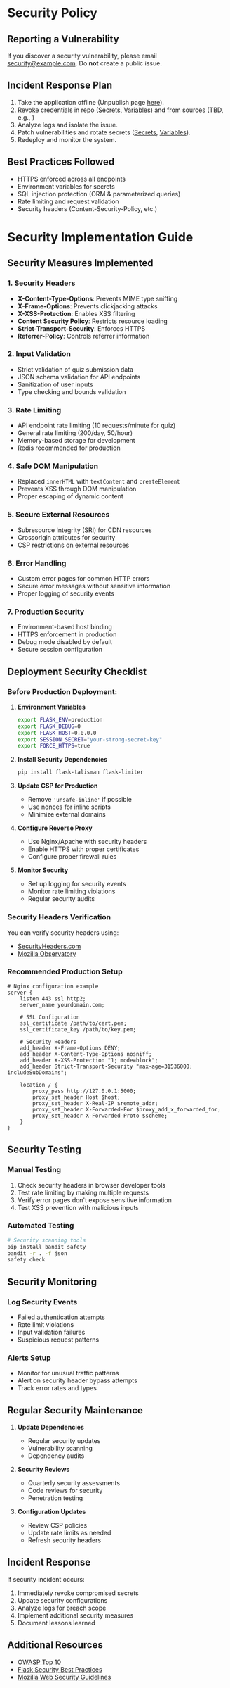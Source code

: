 # Security Policy

## Reporting a Vulnerability

If you discover a security vulnerability, please email [security@example.com](mailto:security@example.com). Do **not** create a public issue.

## Incident Response Plan

1. Take the application offline (Unpublish page [here]([Secrets](https://github.com/Rookuro/projet-cicd/settings/pages))).
2. Revoke credentials in repo ([Secrets](https://github.com/Rookuro/projet-cicd/settings/secrets/actions), [Variables](https://github.com/Rookuro/projet-cicd/settings/variables/actions)) and from sources (TBD, e.g., )
3. Analyze logs and isolate the issue.
4. Patch vulnerabilities and rotate secrets ([Secrets](https://github.com/Rookuro/projet-cicd/settings/secrets/actions), [Variables](https://github.com/Rookuro/projet-cicd/settings/variables/actions)).
5. Redeploy and monitor the system.

## Best Practices Followed

- HTTPS enforced across all endpoints
- Environment variables for secrets
- SQL injection protection (ORM & parameterized queries)
- Rate limiting and request validation
- Security headers (Content-Security-Policy, etc.)


# Security Implementation Guide

## Security Measures Implemented

### 1. Security Headers
- **X-Content-Type-Options**: Prevents MIME type sniffing
- **X-Frame-Options**: Prevents clickjacking attacks
- **X-XSS-Protection**: Enables XSS filtering
- **Content Security Policy**: Restricts resource loading
- **Strict-Transport-Security**: Enforces HTTPS
- **Referrer-Policy**: Controls referrer information

### 2. Input Validation
- Strict validation of quiz submission data
- JSON schema validation for API endpoints
- Sanitization of user inputs
- Type checking and bounds validation

### 3. Rate Limiting
- API endpoint rate limiting (10 requests/minute for quiz)
- General rate limiting (200/day, 50/hour)
- Memory-based storage for development
- Redis recommended for production

### 4. Safe DOM Manipulation
- Replaced `innerHTML` with `textContent` and `createElement`
- Prevents XSS through DOM manipulation
- Proper escaping of dynamic content

### 5. Secure External Resources
- Subresource Integrity (SRI) for CDN resources
- Crossorigin attributes for security
- CSP restrictions on external resources

### 6. Error Handling
- Custom error pages for common HTTP errors
- Secure error messages without sensitive information
- Proper logging of security events

### 7. Production Security
- Environment-based host binding
- HTTPS enforcement in production
- Debug mode disabled by default
- Secure session configuration

## Deployment Security Checklist

### Before Production Deployment:

1. **Environment Variables**
   ```bash
   export FLASK_ENV=production
   export FLASK_DEBUG=0
   export FLASK_HOST=0.0.0.0
   export SESSION_SECRET="your-strong-secret-key"
   export FORCE_HTTPS=true
   ```

2. **Install Security Dependencies**
   ```bash
   pip install flask-talisman flask-limiter
   ```

3. **Update CSP for Production**
   - Remove `'unsafe-inline'` if possible
   - Use nonces for inline scripts
   - Minimize external domains

4. **Configure Reverse Proxy**
   - Use Nginx/Apache with security headers
   - Enable HTTPS with proper certificates
   - Configure proper firewall rules

5. **Monitor Security**
   - Set up logging for security events
   - Monitor rate limiting violations
   - Regular security audits

### Security Headers Verification

You can verify security headers using:
- [SecurityHeaders.com](https://securityheaders.com)
- [Mozilla Observatory](https://observatory.mozilla.org)

### Recommended Production Setup

```nginx
# Nginx configuration example
server {
    listen 443 ssl http2;
    server_name yourdomain.com;

    # SSL Configuration
    ssl_certificate /path/to/cert.pem;
    ssl_certificate_key /path/to/key.pem;

    # Security Headers
    add_header X-Frame-Options DENY;
    add_header X-Content-Type-Options nosniff;
    add_header X-XSS-Protection "1; mode=block";
    add_header Strict-Transport-Security "max-age=31536000; includeSubDomains";

    location / {
        proxy_pass http://127.0.0.1:5000;
        proxy_set_header Host $host;
        proxy_set_header X-Real-IP $remote_addr;
        proxy_set_header X-Forwarded-For $proxy_add_x_forwarded_for;
        proxy_set_header X-Forwarded-Proto $scheme;
    }
}
```

## Security Testing

### Manual Testing
1. Check security headers in browser developer tools
2. Test rate limiting by making multiple requests
3. Verify error pages don't expose sensitive information
4. Test XSS prevention with malicious inputs

### Automated Testing
```bash
# Security scanning tools
pip install bandit safety
bandit -r . -f json
safety check
```

## Security Monitoring

### Log Security Events
- Failed authentication attempts
- Rate limit violations
- Input validation failures
- Suspicious request patterns

### Alerts Setup
- Monitor for unusual traffic patterns
- Alert on security header bypass attempts
- Track error rates and types

## Regular Security Maintenance

1. **Update Dependencies**
   - Regular security updates
   - Vulnerability scanning
   - Dependency audits

2. **Security Reviews**
   - Quarterly security assessments
   - Code reviews for security
   - Penetration testing

3. **Configuration Updates**
   - Review CSP policies
   - Update rate limits as needed
   - Refresh security headers

## Incident Response

If security incident occurs:
1. Immediately revoke compromised secrets
2. Update security configurations
3. Analyze logs for breach scope
4. Implement additional security measures
5. Document lessons learned

## Additional Resources

- [OWASP Top 10](https://owasp.org/www-project-top-ten/)
- [Flask Security Best Practices](https://flask.palletsprojects.com/en/2.3.x/security/)
- [Mozilla Web Security Guidelines](https://infosec.mozilla.org/guidelines/web_security)

